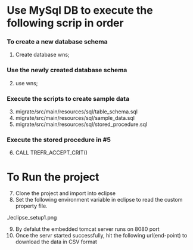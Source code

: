# Use MySql DB to execute the following scrip in order

### To create a new database schema
1. Create database wns;

### Use the newly created database schema
2. use wns;

### Execute the scripts to create sample data
3. migrate/src/main/resources/sql/table_schema.sql
4. migrate/src/main/resources/sql/sample_data.sql
5. migrate/src/main/resources/sql/stored_procedure.sql

### Execute the stored procedure in #5
6. CALL TREFR_ACCEPT_CRIT()



# To Run the project

7. Clone the project and import into eclipse
8. Set the following environment variable in eclipse to read the custom property file.

./eclipse_setup1.png









9. By defalut the embedded tomcat server runs on 8080 port
10. Once the servr started successfully, hit the following url(end-point) to download the data in CSV format 
